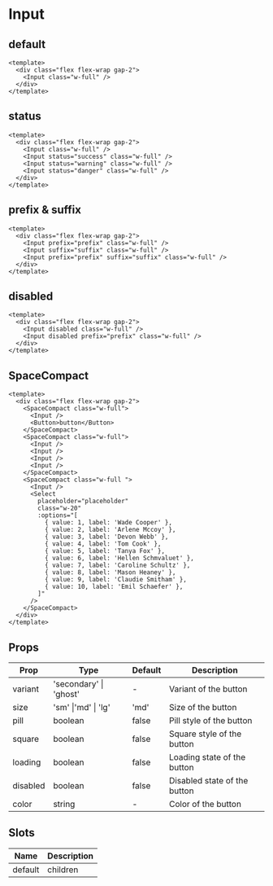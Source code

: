 # Input

## default

```vue demo
<template>
  <div class="flex flex-wrap gap-2">
    <Input class="w-full" />
  </div>
</template>
```

## status

```vue demo
<template>
  <div class="flex flex-wrap gap-2">
    <Input class="w-full" />
    <Input status="success" class="w-full" />
    <Input status="warning" class="w-full" />
    <Input status="danger" class="w-full" />
  </div>
</template>
```

## prefix & suffix

```vue demo
<template>
  <div class="flex flex-wrap gap-2">
    <Input prefix="prefix" class="w-full" />
    <Input suffix="suffix" class="w-full" />
    <Input prefix="prefix" suffix="suffix" class="w-full" />
  </div>
</template>
```

## disabled

```vue demo
<template>
  <div class="flex flex-wrap gap-2">
    <Input disabled class="w-full" />
    <Input disabled prefix="prefix" class="w-full" />
  </div>
</template>
```

## SpaceCompact

```vue demo
<template>
  <div class="flex flex-wrap gap-2">
    <SpaceCompact class="w-full">
      <Input />
      <Button>button</Button>
    </SpaceCompact>
    <SpaceCompact class="w-full">
      <Input />
      <Input />
      <Input />
      <Input />
    </SpaceCompact>
    <SpaceCompact class="w-full ">
      <Input />
      <Select
        placeholder="placeholder"
        class="w-20"
        :options="[
          { value: 1, label: 'Wade Cooper' },
          { value: 2, label: 'Arlene Mccoy' },
          { value: 3, label: 'Devon Webb' },
          { value: 4, label: 'Tom Cook' },
          { value: 5, label: 'Tanya Fox' },
          { value: 6, label: 'Hellen Schmvaluet' },
          { value: 7, label: 'Caroline Schultz' },
          { value: 8, label: 'Mason Heaney' },
          { value: 9, label: 'Claudie Smitham' },
          { value: 10, label: 'Emil Schaefer' },
        ]"
      />
    </SpaceCompact>
  </div>
</template>
```

## Props

| Prop     | Type                   | Default | Description                  |
| -------- | ---------------------- | ------- | ---------------------------- |
| variant  | 'secondary' \| 'ghost' | -       | Variant of the button        |
| size     | 'sm' \|'md' \| 'lg'    | 'md'    | Size of the button           |
| pill     | boolean                | false   | Pill style of the button     |
| square   | boolean                | false   | Square style of the button   |
| loading  | boolean                | false   | Loading state of the button  |
| disabled | boolean                | false   | Disabled state of the button |
| color    | string                 | -       | Color of the button          |

## Slots

| Name    | Description |
| ------- | ----------- |
| default | children    |
